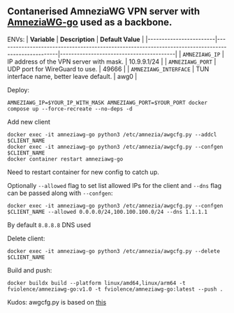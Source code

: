 ## Contanerised AmneziaWG VPN server with [AmneziaWG-go](https://github.com/amnezia-vpn/amneziawg-go) used as a backbone.

ENVs:
| **Variable**           | **Description**                                                                                   | **Default Value**                       |
|------------------------|---------------------------------------------------------------------------------------------------|-----------------------------------------|
| `AMNEZIAWG_IP`         | IP address of the VPN server with mask.                                                           | 10.9.9.1/24 |
| `AMNEZIAWG_PORT`       | UDP port for WireGuard to use.                                                                    | 49666 |
| `AMNEZIAWG_INTERFACE`  | TUN interface name, better leave default.                                                         | awg0      |

Deploy:
```
AMNEZIAWG_IP=$YOUR_IP_WITH_MASK AMNEZIAWG_PORT=$YOUR_PORT docker compose up --force-recreate --no-deps -d
```

Add new client
```
docker exec -it amneziawg-go python3 /etc/amnezia/awgcfg.py --addcl $CLIENT_NAME
docker exec -it amneziawg-go python3 /etc/amnezia/awgcfg.py --confgen $CLIENT_NAME
docker container restart amneziawg-go
```
Need to restart container for new config to catch up.

Optionally `--allowed` flag to set list allowed IPs for the client and `--dns` flag can be passed along with `--confgen`:
```
docker exec -it amneziawg-go python3 /etc/amnezia/awgcfg.py --confgen $CLIENT_NAME --allowed 0.0.0.0/24,100.100.100.0/24 --dns 1.1.1.1
```
By default `8.8.8.8` DNS used

Delete client:
```
docker exec -it amneziawg-go python3 /etc/amnezia/awgcfg.py --delete $CLIENT_NAME
```

Build and push:
```
docker buildx build --platform linux/amd64,linux/arm64 -t fviolence/amneziawg-go:v1.0 -t fviolence/amneziawg-go:latest --push .
```

Kudos: awgcfg.py is based on [this](https://gist.github.com/Ifksitovec/21b25f8f4ab1fa71011b8984deba6b6e)